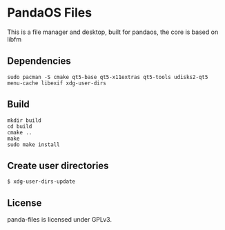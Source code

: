 # PandaOS Files

This is a file manager and desktop, built for pandaos, the core is based on libfm

## Dependencies

`sudo pacman -S cmake qt5-base qt5-x11extras qt5-tools udisks2-qt5 menu-cache libexif xdg-user-dirs`

## Build

```shell
mkdir build
cd build
cmake ..
make
sudo make install
```

## Create user directories

`$ xdg-user-dirs-update`

## License

panda-files is licensed under GPLv3.
